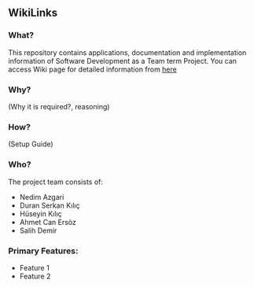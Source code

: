 ## **WikiLinks** 

### What?
 This repository contains applications, documentation and implementation information of Software Development as a Team term Project. You can access Wiki page for detailed information from [here](https://github.com/SWE-574-Spring-2018/Spring2018-SWE574/wiki)

### Why?
(Why it is required?, reasoning)

### How?
(Setup Guide)

### Who?
The project team consists of:
+ Nedim Azgari
+ Duran Serkan Kılıç
+ Hüseyin Kılıç
+ Ahmet Can Ersöz
+ Salih Demir

### Primary Features:
+ Feature 1
+ Feature 2
